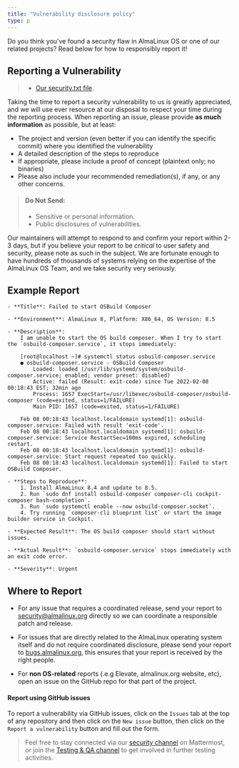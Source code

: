 ```yaml
---
title: "Vulnerability disclosure policy"
type: p
---
```


Do you think you've found a security flaw in AlmaLinux OS or one of our related projects? Read below for how to responsibly report it!

## Reporting a Vulnerability

> - [Our security.txt file](/security.txt).

Taking the time to report a security vulnerability to us is greatly appreciated, and we will use ever resource at our disposal to respect your time during the reporting process. When reporting an issue, please provide **as much information** as possible, but at least:

- The project and version (even better if you can identify the specific commit) where you identified the vulnerability
- A detailed description of the steps to reproduce 
- If appropriate, please include a proof of concept (plaintext only; no binaries)
- Please also include your recommended remediation(s), if any, or any other concerns.

> #### Do Not Send:
> - Sensitive or personal information.
> - Public disclosures of vulnerabilities.

Our maintainers will attempt to respond to and confirm your report within 2-3 days, but if you believe your report to be *critical* to user safety and security, please note as such in the subject. We are fortunate enough to have hundreds of thousands of systems relying on the expertise of the AlmaLinux OS Team, and we take security very seriously.

## Example Report

```text
- **Title**: Failed to start OSBuild Composer

- **Environment**: AlmaLinux 8, Platform: X86_64, OS Version: 8.5

- **Description**:
    I am unable to start the OS build composer. When I try to start the `osbuild-composer.service`, it stops immediately:

    [root@localhost ~]# systemctl status osbuild-composer.service
    ● osbuild-composer.service - OSBuild Composer
        Loaded: loaded (/usr/lib/systemd/system/osbuild-composer.service; enabled; vendor preset: disabled)
        Active: failed (Result: exit-code) since Tue 2022-02-08 00:18:43 EST; 32min ago
        Process: 1657 ExecStart=/usr/libexec/osbuild-composer/osbuild-composer (code=exited, status=1/FAILURE)
        Main PID: 1657 (code=exited, status=1/FAILURE)

    Feb 08 00:18:43 localhost.localdomain systemd[1]: osbuild-composer.service: Failed with result 'exit-code'.
    Feb 08 00:18:43 localhost.localdomain systemd[1]: osbuild-composer.service: Service RestartSec=100ms expired, scheduling restart.
    Feb 08 00:18:43 localhost.localdomain systemd[1]: osbuild-composer.service: Start request repeated too quickly.
    Feb 08 00:18:43 localhost.localdomain systemd[1]: Failed to start OSBuild Composer.

- **Steps to Reproduce**:
    1. Install AlmaLinux 8.4 and update to 8.5.
    2. Run `sudo dnf install osbuild-composer composer-cli cockpit-composer bash-completion`.
    3. Run `sudo systemctl enable --now osbuild-composer.socket`.
    4. Try running `composer-cli blueprint list` or start the image builder service in Cockpit.

- **Expected Result**: The OS build composer should start without issues.

- **Actual Result**: `osbuild-composer.service` stops immediately with an exit code error.

- **Severity**: Urgent
```

## Where to Report

- For any issue that requires a coordinated release, send your report to [security@almalinux.org](mailto:security@almalinux.org) directly so we can coordinate a responsible patch and release.

- For issues that are directly related to the AlmaLinux operating system itself and do not require coordinated disclosure, please send your report to [bugs.almalinux.org](https://bugs.almalinux.org), this ensures that your report is received by the right people.

- For **non OS-related** reports (.e.g Elevate, almalinux.org website, etc), open an issue on the GitHub repo for that part of the project. 

#### Report using GitHub issues

To report a vulnerability via GitHub issues, click on the `Issues` tab at the top of any repository and then click on the `New issue` button, then click on the `Report a vulnerability` button and fill out the form.

> Feel free to stay connected via our [security channel](https://chat.almalinux.org/almalinux/channels/security) on Mattermost, or join the [Testing & QA channel](https://chat.almalinux.org/almalinux/channels/testing) to get involved in further testing activities.